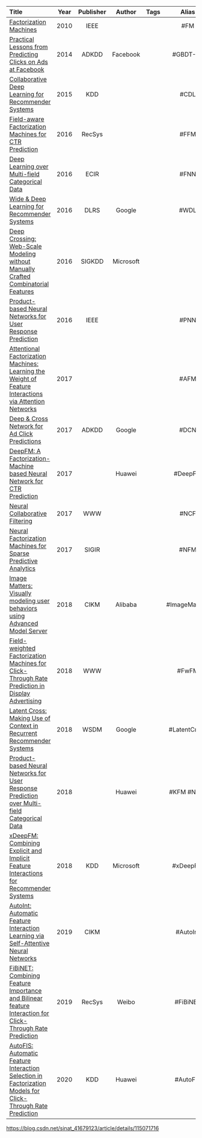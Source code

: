 
| Title                                                                                                                                                                                                                                                                        | Year | Publisher |  Author   | Tags |     Alias     |  Score   | IsRead | Notes | Remarks |
| :--------------------------------------------------------------------------------------------------------------------------------------------------------------------------------------------------------------------------------------------------------------------------- | :--: | :-------: | :-------: | :--- | :-----------: | :------: | :----: | :---: | ------- |
| [Factorization Machines]([2010][FM]%20Factorization%20Machines.pdf)                                                                                                                                                                                                          | 2010 |   IEEE    |           |      |      #FM      | ⭐️⭐⭐️⭐⭐️ |   N    |       |         |
| [Practical Lessons from Predicting Clicks on Ads at Facebook]([2014][Facebook][GBDT-LR]%20Practical%20Lessons%20from%20Predicting%20Clicks%20on%20Ads%20at%20Facebook.pdf)                                                                                                   | 2014 |   ADKDD   | Facebook  |      |   #GBDT-LR    | ⭐️⭐⭐️⭐⭐️ |   N    |       |         |
| [Collaborative Deep Learning for Recommender Systems]([2015][CDL]%20Collaborative%20Deep%20Learning%20for%20Recommender%20Systems.pdf)                                                                                                                                       | 2015 |    KDD    |           |      |     #CDL      |          |   N    |       |         |
| [Field-aware Factorization Machines for CTR Prediction]([2016][FFM]%20Field-aware%20Factorization%20Machines%20for%20CTR%20Prediction.pdf)                                                                                                                                   | 2016 |  RecSys   |           |      |     #FFM      |          |   N    |       |         |
| [Deep Learning over Multi-field Categorical Data]([2016][FNN]%20Deep%20Learning%20over%20Multi-field%20Categorical%20Data.pdf)                                                                                                                                               | 2016 |   ECIR    |           |      |     #FNN      |          |   N    |       |         |
| [Wide & Deep Learning for Recommender Systems]([2016][Google][WDL]%20Wide%20&%20Deep%20Learning%20for%20Recommender%20Systems.pdf)                                                                                                                                           | 2016 |   DLRS    |  Google   |      |     #WDL      | ⭐️⭐⭐️⭐⭐  |   Y    |       |         |
| [Deep Crossing: Web-Scale Modeling without Manually Crafted Combinatorial Features]([2016][Microsoft]%20Deep%20Crossing%20-%20Web-Scale%20Modeling%20without%20Manually%20Crafted%20Combinatorial%20Features.pdf)                                                            | 2016 |  SIGKDD   | Microsoft |      |               |  ⭐️⭐⭐️⭐  |   N    |       |         |
| [Product-based Neural Networks for User Response Prediction]([2016][PNN]%20Product-based%20Neural%20Networks%20for%20User%20Response%20Prediction.pdf)                                                                                                                       | 2016 |   IEEE    |           |      |     #PNN      |          |   N    |       |         |
| [Attentional Factorization Machines: Learning the Weight of Feature Interactions via Attention Networks]([2017][AFM]%20Attentional%20Factorization%20Machines-%20Learning%20the%20Weight%20of%20Feature%20Interactions%20via%20Attention%20Networks.pdf)                     | 2017 |           |           |      |     #AFM      |          |   N    |       |         |
| [Deep & Cross Network for Ad Click Predictions]([2017][Google][DCN]%20Deep%20&%20Cross%20Network%20for%20Ad%20Click%20Predictions.pdf)                                                                                                                                       | 2017 |   ADKDD   |  Google   |      |     #DCN      |          |   N    |       |         |
| [DeepFM: A Factorization-Machine based Neural Network for CTR Prediction]([2017][Huawei][DeepFM]%20DeepFM%20-%20A%20Factorization-Machine%20based%20Neural%20Network%20for%20CTR%20Prediction.pdf)                                                                           | 2017 |           |  Huawei   |      |    #DeepFM    | ⭐️⭐⭐️⭐⭐️ |   N    |       |         |
| [Neural Collaborative Filtering]([2017][NCF]%20Neural%20Collaborative%20Filtering.pdf)                                                                                                                                                                                       | 2017 |    WWW    |           |      |     #NCF      |          |   N    |       |         |
| [Neural Factorization Machines for Sparse Predictive Analytics]([2017][NFM]%20Neural%20Factorization%20Machines%20for%20Sparse%20Predictive%20Analytics.pdf)                                                                                                                 | 2017 |   SIGIR   |           |      |     #NFM      |          |   N    |       |         |
| [Image Matters: Visually modeling user behaviors using Advanced Model Server]([2018][Alibaba][ImageMatters]%20Image%20Matters-%20Visually%20modeling%20user%20behaviors%20using%20Advanced%20Model%20Server.pdf)                                                             | 2018 |   CIKM    |  Alibaba  |      | #ImageMatters |          |   N    |       |         |
| [Field-weighted Factorization Machines for Click-Through Rate Prediction in Display Advertising]([2018][FwFM]%20Field-weighted%20Factorization%20Machines%20for%20Click-Through%20Rate%20Prediction%20in%20Display%20Advertising.pdf)                                        | 2018 |    WWW    |           |      |     #FwFM     | ⭐️⭐⭐️⭐⭐️ |   N    |       |         |
| [Latent Cross: Making Use of Context in Recurrent Recommender Systems]([2018][Google][LatentCross]%20Latent%20Cross-%20Making%20Use%20of%20Context%20in%20Recurrent%20Recommender%20Systems.pdf)                                                                             | 2018 |   WSDM    |  Google   |      | #LatentCross  |          |   N    |       |         |
| [Product-based Neural Networks for User Response Prediction over Multi-field Categorical Data]([2018][Huawei][KFM][NIFM]%20Product-based%20Neural%20Networks%20for%20User%20Response%20Prediction%20over%20Multi-field%20Categorical%20Data.pdf)                             | 2018 |           |  Huawei   |      |  #KFM #NIFM   |          |   N    |       |         |
| [xDeepFM: Combining Explicit and Implicit Feature Interactions for Recommender Systems]([2018][Microsoft][xDeepFM]%20xDeepFM%20-%20Combining%20Explicit%20and%20Implicit%20Feature%20Interactions%20for%20Recommender%20Systems.pdf)                                         | 2018 |    KDD    | Microsoft |      |   #xDeepFM    | ⭐️⭐⭐️⭐⭐️ |   N    |       |         |
| [AutoInt: Automatic Feature Interaction Learning via Self-Attentive Neural Networks]([2019][AutoInt]%20AutoInt-%20Automatic%20Feature%20Interaction%20Learning%20via%20Self-Attentive%20Neural%20Networks.pdf)                                                               | 2019 |   CIKM    |           |      |   #AutoInt    |          |   N    |       |         |
| [FiBiNET: Combining Feature Importance and Bilinear feature Interaction for Click-Through Rate Prediction]([2019][Weibo][FiBiNET]%20FiBiNET%20-%20Combining%20Feature%20Importance%20and%20Bilinear%20feature%20Interaction%20for%20Click-Through%20Rate%20Prediction.pdf)   | 2019 |  RecSys   |   Weibo   |      |   #FiBiNET    |          |   N    |       |         |
| [AutoFIS: Automatic Feature Interaction Selection in Factorization Models for Click-Through Rate Prediction]([2020][Huawei][AutoFIS]%20AutoFIS-%20Automatic%20Feature%20Interaction%20Selection%20in%20Factorization%20Models%20for%20Click-Through%20Rate%20Prediction.pdf) | 2020 |    KDD    |  Huawei   |      |   #AutoFIS    |          |   N    |       |         |

https://blog.csdn.net/sinat_41679123/article/details/115071716
